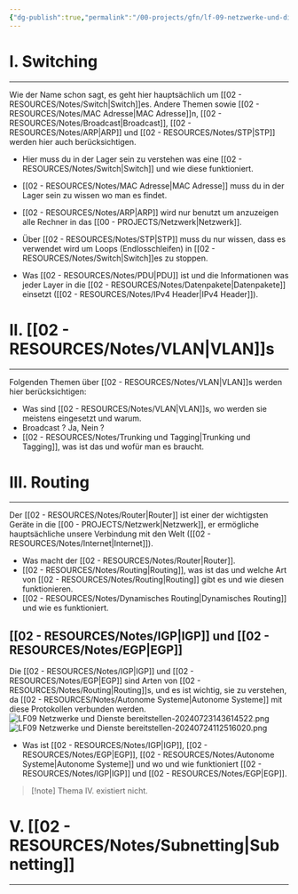 ```yaml
---
{"dg-publish":true,"permalink":"/00-projects/gfn/lf-09-netzwerke-und-dienste-bereitstellen/","tags":["LF09","inProgress","GFN","netzwerk"],"noteIcon":""}
---
```


# I. Switching
___
Wie der Name schon sagt, es geht hier hauptsächlich um [[02 - RESOURCES/Notes/Switch\|Switch]]es.
Andere Themen sowie [[02 - RESOURCES/Notes/MAC Adresse\|MAC Adresse]]n, [[02 - RESOURCES/Notes/Broadcast\|Broadcast]], [[02 - RESOURCES/Notes/ARP\|ARP]] und [[02 - RESOURCES/Notes/STP\|STP]] werden hier auch berücksichtigen.

- Hier muss du in der Lager sein zu verstehen was eine [[02 - RESOURCES/Notes/Switch\|Switch]] und wie diese funktioniert.

- [[02 - RESOURCES/Notes/MAC Adresse\|MAC Adresse]] muss du in der Lager sein zu wissen wo man es findet.

- [[02 - RESOURCES/Notes/ARP\|ARP]] wird nur benutzt um anzuzeigen alle Rechner in das [[00 - PROJECTS/Netzwerk\|Netzwerk]].

- Über [[02 - RESOURCES/Notes/STP\|STP]] muss du nur wissen, dass es verwendet wird um Loops  (Endlosschleifen) in 
  [[02 - RESOURCES/Notes/Switch\|Switch]]es zu stoppen.

- Was [[02 - RESOURCES/Notes/PDU\|PDU]] ist und die Informationen was jeder Layer in die [[02 - RESOURCES/Notes/Datenpakete\|Datenpakete]] einsetzt ([[02 - RESOURCES/Notes/IPv4 Header\|IPv4 Header]]).

# II. [[02 - RESOURCES/Notes/VLAN\|VLAN]]s
___
Folgenden Themen über [[02 - RESOURCES/Notes/VLAN\|VLAN]]s werden hier berücksichtigen:
- Was sind [[02 - RESOURCES/Notes/VLAN\|VLAN]]s, wo werden sie meistens eingesetzt und warum.
- Broadcast ? Ja, Nein ?
- [[02 - RESOURCES/Notes/Trunking und Tagging\|Trunking und Tagging]], was ist das und wofür man es braucht.

# III.  Routing
___
Der [[02 - RESOURCES/Notes/Router\|Router]] ist einer der wichtigsten Geräte in die [[00 - PROJECTS/Netzwerk\|Netzwerk]], er ermögliche hauptsächliche unsere Verbindung mit den Welt ([[02 - RESOURCES/Notes/Internet\|Internet]]).
- Was macht der [[02 - RESOURCES/Notes/Router\|Router]].
- [[02 - RESOURCES/Notes/Routing\|Routing]], was ist das und welche Art von [[02 - RESOURCES/Notes/Routing\|Routing]] gibt es und wie diesen funktionieren.
- [[02 - RESOURCES/Notes/Dynamisches Routing\|Dynamisches Routing]] und wie es funktioniert.

## [[02 - RESOURCES/Notes/IGP\|IGP]] und [[02 - RESOURCES/Notes/EGP\|EGP]]
Die [[02 - RESOURCES/Notes/IGP\|IGP]] und [[02 - RESOURCES/Notes/EGP\|EGP]] sind Arten von [[02 - RESOURCES/Notes/Routing\|Routing]]s, und es ist wichtig, sie zu verstehen, da  [[02 - RESOURCES/Notes/Autonome Systeme\|Autonome Systeme]] mit diese Protokollen verbunden werden.
![LF09 Netzwerke und Dienste bereitstellen-20240723143614522.png](/img/user/02%20-%20RESOURCES/Files/LF09%20Netzwerke%20und%20Dienste%20bereitstellen-20240723143614522.png)
![LF09 Netzwerke und Dienste bereitstellen-20240724112516020.png](/img/user/02%20-%20RESOURCES/Files/LF09%20Netzwerke%20und%20Dienste%20bereitstellen-20240724112516020.png)

- Was ist [[02 - RESOURCES/Notes/IGP\|IGP]], [[02 - RESOURCES/Notes/EGP\|EGP]], [[02 - RESOURCES/Notes/Autonome Systeme\|Autonome Systeme]] und wo und wie funktioniert [[02 - RESOURCES/Notes/IGP\|IGP]] und [[02 - RESOURCES/Notes/EGP\|EGP]].



>[!note] Thema IV. existiert nicht.

# V. [[02 - RESOURCES/Notes/Subnetting\|Subnetting]]
___


